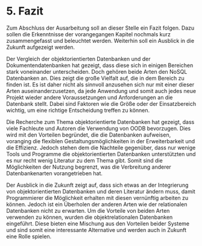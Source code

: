 # 5. Fazit

Zum Abschluss der Ausarbeitung soll an dieser Stelle ein Fazit folgen. Dazu sollen die Erkenntnisse der vorangegangen Kapitel nochmals kurz zusammengefasst und beleuchtet werden. Weiterhin soll ein Ausblick in die Zukunft aufgezeigt werden.   

Der Vergleich der objektorientierten Datenbanken und der Dokumentendatenbanken hat gezeigt, dass diese sich in einigen Bereichen stark voneinander unterscheiden. Doch gehören beide Arten den NoSQL Datenbanken an. Dies zeigt die große Vielfalt auf, die in dem Bereich zu finden ist. Es ist daher nicht als sinnvoll anzusehen sich nur mit einer dieser Arten auseinanderzusetzen, da jede Anwendung und somit auch jedes neue Projekt wieder andere Voraussetzungen und Anforderungen an die Datenbank stellt. Dabei sind Faktoren wie die Größe oder der Einsatzbereich wichtig, um eine richtige Entscheidung treffen zu können.

Die Recherche zum Thema objektorientierte Datenbanken hat gezeigt, dass viele Fachleute und Autoren die Verwendung von OODB bevorzugen. Dies wird mit den Vorteilen begründet, die die Datenbanken aufweisen, voranging die flexiblen Gestaltungsmöglichkeiten in der Erweiterbarkeit und die Effizienz. Jedoch stehen dem die Nachteile gegenüber, dass nur wenige Tools und Programme die objektorientierten Datenbanken unterstützten und es nur recht wenig Literatur zu dem Thema gibt. Somit sind die Möglichkeiten der Nutzung begrenzt, was die Verbreitung anderer Datenbankenarten vorangetrieben hat. 

Der Ausblick in die Zukunft zeigt auf, dass sich etwas an der Integrierung von objektorientierten Datenbanken und deren Literatur ändern muss, damit Programmierer die Möglichkeit erhalten mit diesen vernünftig arbeiten zu können. Jedoch ist ein Überholen der anderen Arten wie der relationalen Datenbanken nicht zu erwarten. Um die Vorteile von beiden Arten verwenden zu können, wurden die objektrelationalen Datenbanken eingeführt. Diese bieten eine Mischung aus den Vorteilen beider Systeme und sind somit eine interessante Alternative und werden auch in Zukunft eine Rolle spielen.
